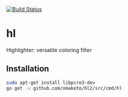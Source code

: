 [![Build Status](https://travis-ci.org/omakoto/hl2.svg?branch=master)](https://travis-ci.org/omakoto/hl2)
# hl
Highlighter: versatile coloring filter

## Installation

```bash
sudo apt-get install libpcre3-dev
go get -u github.com/omakoto/hl2/src/cmd/hl
```
